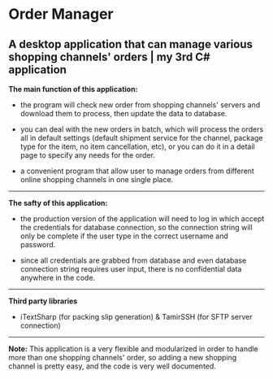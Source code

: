 # Order Manager #
## A desktop application that can manage various shopping channels' orders | my 3rd C# application ##

**The main function of this application:**

*  the program will check new order from shopping channels' servers and download them to process, then update the data to database.

* you can deal with the new orders in batch, which will process the orders all in default settings (default shipment service for the channel, package type for the item, no item cancellation, etc), or you can do it in a detail page to specify any needs for the order. 

* a convenient program that allow user to manage orders from different online shopping channels in one single place.

-------------

**The safty of this application:**

*  the production version of the application will need to log in which accept the credentials for database connection, so the connection string will only be complete if the user type in the correct username and password.

*  since all credentials are grabbed from database and even database connection string requires user input, there is no confidential data anywhere in the code.

-------------

**Third party libraries**

* iTextSharp (for packing slip generation) & TamirSSH (for SFTP server connection)

-------------



**Note:**
This application is a very flexible and modularized in order to handle more than one shopping channels' order, so adding a new shopping channel is pretty easy, and the code is very well documented.
